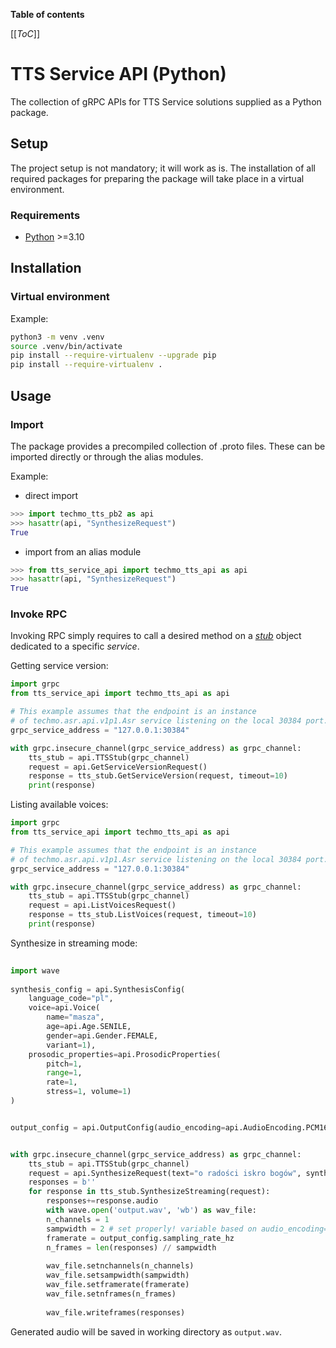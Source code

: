 **Table of contents**

[[_ToC_]]

# TTS Service API (Python)

The collection of gRPC APIs for TTS Service solutions supplied as a Python package.

## Setup

The project setup is not mandatory; it will work as is. The installation of all required packages for preparing the package will take place in a virtual environment.

### Requirements

- [Python](https://www.python.org/) >=3.10

## Installation

### Virtual environment

Example:

```sh
python3 -m venv .venv
source .venv/bin/activate
pip install --require-virtualenv --upgrade pip
pip install --require-virtualenv .
```

## Usage

### Import

The package provides a precompiled collection of .proto files. These can be imported directly or through the alias modules.

Example:

- direct import

```python
>>> import techmo_tts_pb2 as api
>>> hasattr(api, "SynthesizeRequest")
True
```

- import from an alias module

```python
>>> from tts_service_api import techmo_tts_api as api
>>> hasattr(api, "SynthesizeRequest")
True
```

### Invoke RPC

Invoking RPC simply requires to call a desired method on a [_stub_](https://grpc.io/docs/what-is-grpc/core-concepts/#using-the-api) object dedicated to a specific _service_.

Getting service version:

```python
import grpc
from tts_service_api import techmo_tts_api as api

# This example assumes that the endpoint is an instance
# of techmo.asr.api.v1p1.Asr service listening on the local 30384 port.
grpc_service_address = "127.0.0.1:30384"

with grpc.insecure_channel(grpc_service_address) as grpc_channel:
    tts_stub = api.TTSStub(grpc_channel)
    request = api.GetServiceVersionRequest()
    response = tts_stub.GetServiceVersion(request, timeout=10)
    print(response)
```

Listing available voices:

```python
import grpc
from tts_service_api import techmo_tts_api as api

# This example assumes that the endpoint is an instance
# of techmo.asr.api.v1p1.Asr service listening on the local 30384 port.
grpc_service_address = "127.0.0.1:30384"

with grpc.insecure_channel(grpc_service_address) as grpc_channel:
    tts_stub = api.TTSStub(grpc_channel)
    request = api.ListVoicesRequest()
    response = tts_stub.ListVoices(request, timeout=10)
    print(response)

```

Synthesize in streaming mode:

```python
    
import wave
    
synthesis_config = api.SynthesisConfig(
	language_code="pl", 
	voice=api.Voice(
		name="masza", 
		age=api.Age.SENILE, 
		gender=api.Gender.FEMALE, 
		variant=1), 
	prosodic_properties=api.ProsodicProperties(
		pitch=1, 
		range=1, 
		rate=1, 
		stress=1, volume=1)
)


output_config = api.OutputConfig(audio_encoding=api.AudioEncoding.PCM16, sampling_rate_hz = 8000, max_frame_size=0)


with grpc.insecure_channel(grpc_service_address) as grpc_channel:
    tts_stub = api.TTSStub(grpc_channel)
    request = api.SynthesizeRequest(text="o radości iskro bogów", synthesis_config=synthesis_config, output_config=output_config)
    responses = b''
    for response in tts_stub.SynthesizeStreaming(request):
    	responses+=response.audio
    	with wave.open('output.wav', 'wb') as wav_file:
	    n_channels = 1
	    sampwidth = 2 # set properly! variable based on audio_encoding=api.AudioEncoding.PCM16
	    framerate = output_config.sampling_rate_hz
	    n_frames = len(responses) // sampwidth
 
	    wav_file.setnchannels(n_channels)
	    wav_file.setsampwidth(sampwidth)
	    wav_file.setframerate(framerate)
	    wav_file.setnframes(n_frames)
	    
	    wav_file.writeframes(responses)
```

Generated audio will be saved in working directory as `output.wav`. 
